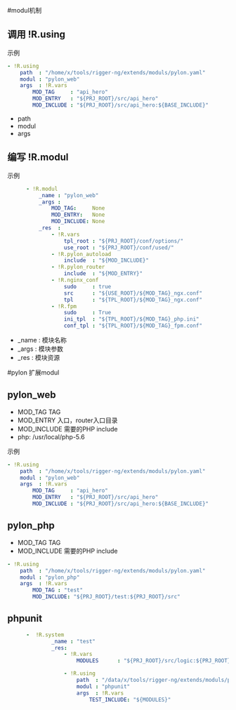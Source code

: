 #modul机制

## 调用  !R.using

示例
``` yaml
- !R.using
    path  : "/home/x/tools/rigger-ng/extends/moduls/pylon.yaml"
    modul : "pylon_web"
    args  : !R.vars
        MOD_TAG     : "api_hero"
        MOD_ENTRY   : "${PRJ_ROOT}/src/api_hero"
        MOD_INCLUDE : "${PRJ_ROOT}/src/api_hero:${BASE_INCLUDE}"
```
- path  
- modul
- args

## 编写 !R.modul
示例
``` yaml
      - !R.modul
          _name : "pylon_web"
          _args :
              MOD_TAG:     None
              MOD_ENTRY:   None
              MOD_INCLUDE: None
          _res  :
              - !R.vars
                  tpl_root : "${PRJ_ROOT}/conf/options/"
                  use_root : "${PRJ_ROOT}/conf/used/"
              - !R.pylon_autoload
                  include  : "${MOD_INCLUDE}"
              - !R.pylon_router
                  include  : "${MOD_ENTRY}"
              - !R.nginx_conf
                  sudo     : true
                  src      : "${USE_ROOT}/${MOD_TAG}_ngx.conf"
                  tpl      : "${TPL_ROOT}/${MOD_TAG}_ngx.conf"
              - !R.fpm
                  sudo     : True
                  ini_tpl  : "${TPL_ROOT}/${MOD_TAG}_php.ini"
                  conf_tpl : "${TPL_ROOT}/${MOD_TAG}_fpm.conf"
```

- _name : 模块名称
- _args : 模块参数
- _res  : 模块资源

#pylon 扩展modul



## pylon_web
* MOD_TAG    TAG
* MOD_ENTRY  入口，router入口目录
* MOD_INCLUDE  需要的PHP include
* php: /usr/local/php-5.6

示例
``` yaml
- !R.using
    path  : "/home/x/tools/rigger-ng/extends/moduls/pylon.yaml"
    modul : "pylon_web"
    args  : !R.vars
        MOD_TAG     : "api_hero"
        MOD_ENTRY   : "${PRJ_ROOT}/src/api_hero"
        MOD_INCLUDE : "${PRJ_ROOT}/src/api_hero:${BASE_INCLUDE}"
```
## pylon_php
* MOD_TAG    TAG
* MOD_INCLUDE  需要的PHP include

``` yaml
- !R.using
    path  : "/home/x/tools/rigger-ng/extends/moduls/pylon.yaml"
    modul : "pylon_php"
    args  : !R.vars
        MOD_TAG : "test"
        MOD_INCLUDE: "${PRJ_ROOT}/test:${PRJ_ROOT}/src"
```
## phpunit

``` yaml
      -  !R.system
              _name : "test"
              _res:
                  - !R.vars
                      MODULES      : "${PRJ_ROOT}/src/logic:${PRJ_ROOT}/test/:${PRJ_ROOT}/conf/:${SDK_PATH}"

                  - !R.using
                      path  : "/data/x/tools/rigger-ng/extends/moduls/pylon.yaml"
                      modul : "phpunit"
                      args  : !R.vars
                          TEST_INCLUDE: "${MODULES}"
```
